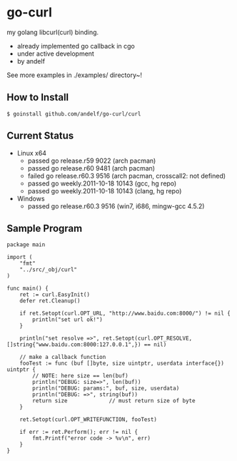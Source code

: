 go-curl
=======

my golang libcurl(curl) binding.

 * already implemented go callback in cgo
 * under active development
 * by andelf

See more examples in ./examples/ directory~!

How to Install
--------------

	$ goinstall github.com/andelf/go-curl/curl


Current Status
--------------

 * Linux x64
   * passed go release.r59 9022 (arch pacman)
   * passed go release.r60 9481 (arch pacman)
   * failed go release.r60.3 9516 (arch pacman, crosscall2: not defined)
   * passed go weekly.2011-10-18 10143 (gcc, hg repo)
   * passed go weekly.2011-10-18 10143 (clang, hg repo)
 * Windows
   * passed go release.r60.3 9516 (win7, i686, mingw-gcc 4.5.2)

Sample Program
--------------

    package main

    import (
        "fmt"
        "../src/_obj/curl"
    )

    func main() {
        ret := curl.EasyInit()
        defer ret.Cleanup()

        if ret.Setopt(curl.OPT_URL, "http://www.baidu.com:8000/") != nil {
            println("set url ok!")
        }

        println("set resolve =>", ret.Setopt(curl.OPT_RESOLVE, []string{"www.baidu.com:8000:127.0.0.1",}) == nil)

        // make a callback function
        fooTest := func (buf []byte, size uintptr, userdata interface{}) uintptr {
            // NOTE: here size == len(buf)
            println("DEBUG: size=>", len(buf))
            println("DEBUG: params:", buf, size, userdata)
            println("DEBUG: =>", string(buf))
            return size				// must return size of byte
        }

        ret.Setopt(curl.OPT_WRITEFUNCTION, fooTest)

        if err := ret.Perform(); err != nil {
            fmt.Printf("error code -> %v\n", err)
        }
    }
